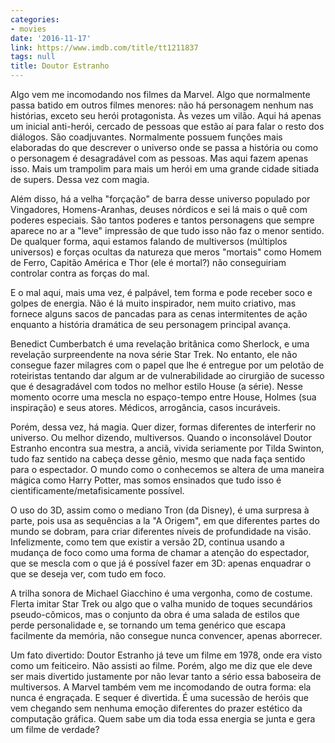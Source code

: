 ```yaml
---
categories:
- movies
date: '2016-11-17'
link: https://www.imdb.com/title/tt1211837
tags: null
title: Doutor Estranho
---
```


Algo vem me incomodando nos filmes da Marvel. Algo que normalmente passa batido em outros filmes menores: não há personagem nenhum nas histórias, exceto seu herói protagonista. Às vezes um vilão. Aqui há apenas um inicial anti-herói, cercado de pessoas que estão aí para falar o resto dos diálogos. São coadjuvantes. Normalmente possuem funções mais elaboradas do que descrever o universo onde se passa a história ou como o personagem é desagradável com as pessoas. Mas aqui fazem apenas isso. Mais um trampolim para mais um herói em uma grande cidade sitiada de supers. Dessa vez com magia.

Além disso, há a velha "forçação" de barra desse universo populado por Vingadores, Homens-Aranhas, deuses nórdicos e sei lá mais o quê com poderes especiais. São tantos poderes e tantos personagens que sempre aparece no ar a "leve" impressão de que tudo isso não faz o menor sentido. De qualquer forma, aqui estamos falando de multiversos (múltiplos universos) e forças ocultas da natureza que meros "mortais" como Homem de Ferro, Capitão América e Thor (ele é mortal?) não conseguiriam controlar contra as forças do mal.

E o mal aqui, mais uma vez, é palpável, tem forma e pode receber soco e golpes de energia. Não é lá muito inspirador, nem muito criativo, mas fornece alguns sacos de pancadas para as cenas intermitentes de ação enquanto a história dramática de seu personagem principal avança.

Benedict Cumberbatch é uma revelação britânica como Sherlock, e uma revelação surpreendente na nova série Star Trek. No entanto, ele não consegue fazer milagres com o papel que lhe é entregue por um pelotão de roteiristas tentando dar algum ar de vulnerabilidade ao cirurgião de sucesso que é desagradável com todos no melhor estilo House (a série). Nesse momento ocorre uma mescla no espaço-tempo entre House, Holmes (sua inspiração) e seus atores. Médicos, arrogância, casos incuráveis.

Porém, dessa vez, há magia. Quer dizer, formas diferentes de interferir no universo. Ou melhor dizendo, multiversos. Quando o inconsolável Doutor Estranho encontra sua mestra, a anciã, vivida seriamente por Tilda Swinton, tudo faz sentido na cabeça desse gênio, mesmo que nada faça sentido para o espectador. O mundo como o conhecemos se altera de uma maneira mágica como Harry Potter, mas somos ensinados que tudo isso é cientificamente/metafisicamente possível.

O uso do 3D, assim como o mediano Tron (da Disney), é uma surpresa à parte, pois usa as sequências a la "A Origem", em que diferentes partes do mundo se dobram, para criar diferentes níveis de profundidade na visão. Infelizmente, como tem que existir a versão 2D, continua usando a mudança de foco como uma forma de chamar a atenção do espectador, que se mescla com o que já é possível fazer em 3D: apenas enquadrar o que se deseja ver, com tudo em foco.

A trilha sonora de Michael Giacchino é uma vergonha, como de costume. Flerta imitar Star Trek ou algo que o valha munido de toques secundários pseudo-cômicos, mas o conjunto da obra é uma salada de estilos que perde personalidade e, se tornando um tema genérico que escapa facilmente da memória, não consegue nunca convencer, apenas aborrecer.

Um fato divertido: Doutor Estranho já teve um filme em 1978, onde era visto como um feiticeiro. Não assisti ao filme. Porém, algo me diz que ele deve ser mais divertido justamente por não levar tanto a sério essa baboseira de multiversos. A Marvel também vem me incomodando de outra forma: ela nunca é engraçada. E sequer é divertida. É uma sucessão de heróis que vem chegando sem nenhuma emoção diferentes do prazer estético da computação gráfica. Quem sabe um dia toda essa energia se junta e gera um filme de verdade?